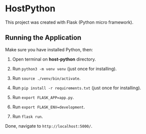 # HostPython

This project was created with Flask (Python micro framework).

## Running the Application

Make sure you have installed Python, then:

1. Open terminal on **host-python** directory.

1. Run `python3 -m venv venv` (just once for installing).

1. Run `source ./venv/bin/activate`.

1. Run `pip install -r requirements.txt` (just once for installing).

1. Run `export FLASK_APP=app.py`.

1. Run `export FLASK_ENV=development`.

1. Run `flask run`.

Done, navigate to `http://localhost:5000/`.
